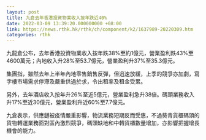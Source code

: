 ```yaml
---
layout: post
title: 九倉去年香港投資物業收入按年跌近40%
date: 2022-03-09 13:39:20.000000000 +08:00
link: https://news.rthk.hk/rthk/ch/component/k2/1637989-20220309.htm
categories: rthk
---
```


九龍倉公布，去年香港投資物業收入按年跌38%至約1億元，營業盈利跌43%至4600萬元；內地收入升28%至53.7億元，營業盈利升37%至35.3億元。

集團指，雖然去年上半年內地零售銷售反彈，但迅速放緩，上季的競爭亦加劇，寫字樓市場需求停滯及嚴重供過於求，令出租率及租金受累。

另外，去年酒店收入按年升26%至近5億元，營業盈利急升38倍。碼頭業務收入升17%至近30億元，營業盈利升近60%至7.7億元。

九倉表示，供應鏈被疫情嚴重影響，物流業務短期反而受惠，不過葵青貨櫃碼頭的貨物轉運業務面對區內激烈競爭，碼頭缺地和中轉貨櫃數量增加，亦影響把握增長機會的能力。
